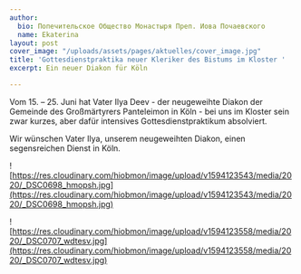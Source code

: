 ```yaml
---
author:
  bio: Попечительское Общество Монастыря Преп. Иова Почаевского
  name: Ekaterina
layout: post
cover_image: "/uploads/assets/pages/aktuelles/cover_image.jpg"
title: 'Gottesdienstpraktika neuer Kleriker des Bistums im Kloster '
excerpt: Ein neuer Diakon für Köln

---
```

Vom 15. – 25. Juni hat Vater Ilya Deev - der neugeweihte Diakon der Gemeinde des Großmärtyrers Panteleimon in Köln - bei uns im Kloster sein zwar kurzes, aber dafür intensives Gottesdienstpraktikum absolviert.

Wir wünschen Vater Ilya, unserem neugeweihten Diakon, einen segensreichen Dienst in Köln.

![https://res.cloudinary.com/hiobmon/image/upload/v1594123543/media/2020/_DSC0698_hmopsh.jpg](https://res.cloudinary.com/hiobmon/image/upload/v1594123543/media/2020/_DSC0698_hmopsh.jpg)

![https://res.cloudinary.com/hiobmon/image/upload/v1594123558/media/2020/_DSC0707_wdtesv.jpg](https://res.cloudinary.com/hiobmon/image/upload/v1594123558/media/2020/_DSC0707_wdtesv.jpg)